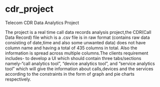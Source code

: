 # cdr_project
Telecom CDR Data Analytics Project


The project is a real time call data records analysis project,the CDR(Call Data Record) file which is a .csv file is in raw format
(contains raw data consisting of date,time and also some unwanted data) does not have column name and having a total of 435 columns in total.
Also the information is spread across multiple columns.The clients requirement includes- to develop a UI which should contain three
tabs/sections namely-“call analytics tool”, “device analytics tool”, and “service analytics tool” which will give the information about calls,devices
and the services according to the constraints in the form of graph and pie charts respectively.
